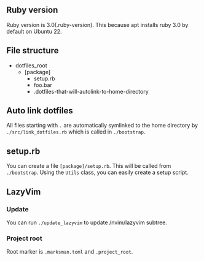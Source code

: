 ## Ruby version

Ruby version is 3.0(.ruby-version). This because apt installs ruby 3.0 by default on Ubuntu 22.

## File structure

- dotfiles\_root
  - [package]
    - setup.rb
    - foo.bar
    - .dotfiles-that-will-autolink-to-home-directory

## Auto link dotfiles

All files starting with `.` are automatically symlinked to the home directory by `./src/link_dotfiles.rb` which is called in `./bootstrap`.

## setup.rb

You can create a file `[package]/setup.rb`. This will be called from `./bootstrap`. Using the `Utils` class, you can easily create a setup script.

## LazyVim

### Update

You can run `./update_lazyvim` to update /nvim/lazyvim subtree.

### Project root

Root marker is `.marksman.toml` and `.project_root`.
